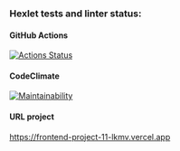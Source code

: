 ### Hexlet tests and linter status:

#### GitHub Actions #
[![Actions Status](https://github.com/VladyBarvy/frontend-project-11/actions/workflows/hexlet-check.yml/badge.svg)](https://github.com/VladyBarvy/frontend-project-11/actions)

#### CodeClimate #
[![Maintainability](https://api.codeclimate.com/v1/badges/ce89cf981497fe880bce/maintainability)](https://codeclimate.com/github/VladyBarvy/frontend-project-11/maintainability)

#### URL project #
<https://frontend-project-11-lkmv.vercel.app>
